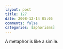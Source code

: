 ```yaml
---
layout: post
title: 127
date: 2008-12-14 05:05
comments: false
categories: [aphorisms]
---
```


A metaphor is like a simile.
